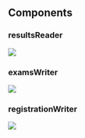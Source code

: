 ## Components
### resultsReader
![](embed:resultsReader)

### examsWriter
![](embed:registrationManager)

### registrationWriter
![](embed:examTermsManager)

